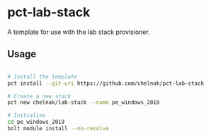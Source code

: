 # pct-lab-stack

A template for use with the lab stack provisioner.

## Usage

```bash

# Install the template
pct install --git-uri https://github.com/chelnak/pct-lab-stack

# Create a new stack 
pct new chelnak/lab-stack --name pe_windows_2019

# Initialise
cd pe_windows_2019
bolt module install --no-resolve
```
